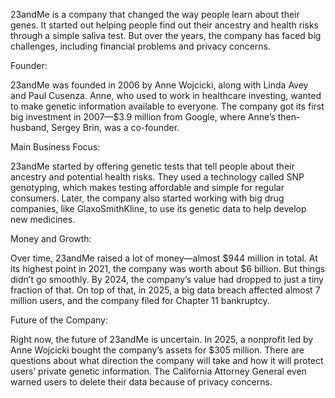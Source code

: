 23andMe is a company that changed the way people learn about their genes. It started out helping people find out their ancestry and health risks through a simple saliva test. But over the years, the company has faced big challenges, including financial problems and privacy concerns.

Founder:

23andMe was founded in 2006 by Anne Wojcicki, along with Linda Avey and Paul Cusenza. Anne, who used to work in healthcare investing, wanted to make genetic information available to everyone. The company got its first big investment in 2007—$3.9 million from Google, where Anne’s then-husband, Sergey Brin, was a co-founder.

Main Business Focus: 

23andMe started by offering genetic tests that tell people about their ancestry and potential health risks. They used a technology called SNP genotyping, which makes testing affordable and simple for regular consumers. Later, the company also started working with big drug companies, like GlaxoSmithKline, to use its genetic data to help develop new medicines.

Money and Growth: 

Over time, 23andMe raised a lot of money—almost $944 million in total. At its highest point in 2021, the company was worth about $6 billion. But things didn’t go smoothly. By 2024, the company’s value had dropped to just a tiny fraction of that. On top of that, in 2025, a big data breach affected almost 7 million users, and the company filed for Chapter 11 bankruptcy.

Future of the Company:

Right now, the future of 23andMe is uncertain. In 2025, a nonprofit led by Anne Wojcicki bought the company’s assets for $305 million. There are questions about what direction the company will take and how it will protect users’ private genetic information. The California Attorney General even warned users to delete their data because of privacy concerns.
